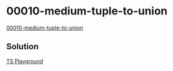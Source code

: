 # 00010-medium-tuple-to-union

[00010-medium-tuple-to-union](https://github.com/type-challenges/type-challenges/blob/main/questions/00010-medium-tuple-to-union/README.md)

## Solution

[TS Playground](https://www.typescriptlang.org/play?#code/PQKgUABBCMAMEFoIBUCuAHANgUwgFwHsIBVAOwEsDTJEE76aAjATwgEFS8ALK1gMVQQAFAAEAhpwBmqAJQQAxAFtsAE3KpFC8qUnYATgrwYcC1BSo0a86xACKqbAGc8lalBoBJRVmzLOEMQgAc2xSfXIAYwgAAzQfZAIyVwAeZAA+aIgAdy5IrggIggA3fUd8LlwisUwHMoJJAPxjXEIIcjwyqpqnCDNXADpLKD4CA2wADzFvHCGY6OiOmjxmdFw2PQMAXggAbQByaD2AGgg9gCZj04BmPYBdWeXVlCc8CG24nASkqmT1vTSIMBgBAJqsInhVPgiIxcAc9hAAD6nC6I657GjzaKzAEANXI2CyECoEAA4u0ABKoRgALggXDweHQjmpQI6ES4-QAVo5+qMgsA4GAQMAwKLQBAAPpS6Uy6UQACaBFQBgAwgQVLhyfpcLLdVKIMLRY9cB9sF9zKRUiDxhDSCoyhJmDtbgD3tbbfbdtpdAY+OQ9M4Tv1g979BAAEovW4QAD8ED9AdeSNN5pSkecANpYRKejFIEletlz2cEBVYkcPULRcN5G8o1exogAG8IABRACOqGqJ1b4zBrwAvhBJHoCJo9iJjQh2dUcKQQo5gKgXJhHOiwI2IuWetsdjRe-3kh2u5hUs1Uz8dtAzlcTnsACwAVgAbJc8HoHC6TterqiHy-4SRd8HDSNIjn3PtsHBI9O2qM94kSC1kivG8vxgG9QPA+5RTAcUqxleNlW4MMAGUISZAt8IlA0RVAGgARIrgxD0XBmCVAxHAIGoXCoZk6QZJkWWANkOW5Xk9H5OBgAkRwsn0eiIDxAkIE47jXD4+lGWZVlHHZLkeT5AVYGAVTl3UhSAFlRlwFUmMwOcF1pTTBJ0vSxL5IURTAIA)
